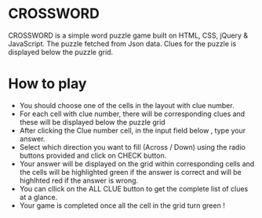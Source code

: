 # CROSSWORD



CROSSWORD is a simple word puzzle game built on HTML, CSS, jQuery & JavaScript. The puzzle fetched from Json data. Clues for the puzzle is displayed below the puzzle grid. 



# How to play
- You should choose one of the cells in the layout with clue number.
- For each cell with clue number, there will be corresponding clues and these will be displayed below the puzzle grid
- After clicking the Clue number cell, in the input field below , type your answer.
- Select which direction you want to fill (Across / Down) using the radio buttons provided and click on CHECK button.
- Your answer will be displayed on the grid within corresponding cells and the cells will be highlighted green if the answer is correct and will be highlhted red if the answer is wrong.
- You can cllick on the ALL CLUE button to get the complete list of clues at a glance.
- Your game is completed once all the cell in the grid turn green !
